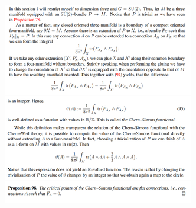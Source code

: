 ![](attachments/Pasted%20image%2020210613125510.png)
![](attachments/Pasted%20image%2020210613125522.png)
![](attachments/Pasted%20image%2020210613125530.png)